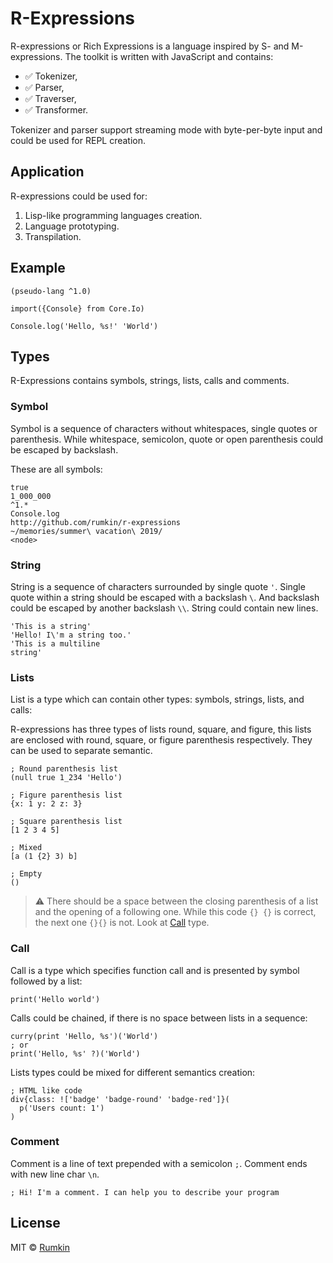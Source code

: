# R-Expressions

R-expressions or Rich Expressions is a language inspired by S- and M-expressions.
The toolkit is written with JavaScript and contains:

* ✅ Tokenizer,
* ✅ Parser,
* ✅ Traverser,
* ✅ Transformer.

Tokenizer and parser support streaming mode with byte-per-byte input and could
be used for REPL creation.

## Application

R-expressions could be used for:

1. Lisp-like programming languages creation.
2. Language prototyping.
3. Transpilation.

## Example

```
(pseudo-lang ^1.0)

import({Console} from Core.Io)

Console.log('Hello, %s!' 'World')
```

## Types

R-Expressions contains symbols, strings, lists, calls and comments.

### Symbol

Symbol is a sequence of characters without whitespaces, single quotes or parenthesis.
While whitespace, semicolon, quote or open parenthesis could be escaped by backslash.

These are all symbols:
```
true
1_000_000
^1.*
Console.log
http://github.com/rumkin/r-expressions
~/memories/summer\ vacation\ 2019/
<node>
```

### String

String is a sequence of characters surrounded by single quote `'`.
Single quote within a string should be escaped with a backslash `\`.
And backslash could be escaped by another backslash `\\`. String could contain new lines.

```
'This is a string'
'Hello! I\'m a string too.'
'This is a multiline
string'
```

### Lists

List is a type which can contain other types: symbols, strings, lists, and calls:

R-expressions has three types of lists round, square, and figure, this lists
are enclosed with round, square, or figure parenthesis respectively. They can be used to separate semantic.

```
; Round parenthesis list
(null true 1_234 'Hello')

; Figure parenthesis list
{x: 1 y: 2 z: 3}

; Square parenthesis list
[1 2 3 4 5]

; Mixed
[a (1 {2} 3) b]

; Empty
()
```

> ⚠️ There should be a space between the closing parenthesis of
> a list and the opening of a following one. While this code `{} {}` is correct, the next one `{}{}` is not. Look at [Call](#call) type.

### Call

Call is a type which specifies function call and is presented by symbol followed by a list:

```
print('Hello world')
```

Calls could be chained, if there is no space between lists in a sequence:

```
curry(print 'Hello, %s')('World')
; or
print('Hello, %s' ?)('World')
```

Lists types could be mixed for different semantics creation:
```
; HTML like code
div{class: !['badge' 'badge-round' 'badge-red']}(
  p('Users count: 1')
)
```

### Comment

Comment is a line of text prepended with a semicolon `;`. Comment ends with new line char `\n`.

```
; Hi! I'm a comment. I can help you to describe your program
```

## License

MIT © [Rumkin](https://rumk.in)
